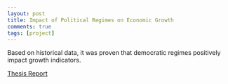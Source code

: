 ```yaml
---
layout: post
title: Impact of Political Regimes on Economic Growth
comments: true
tags: [project]
---
```


Based on historical data, it was proven that democratic regimes positively impact growth indicators.

<a href="/Bachelor_Thesis.pdf" target="_blank"> Thesis Report</a>